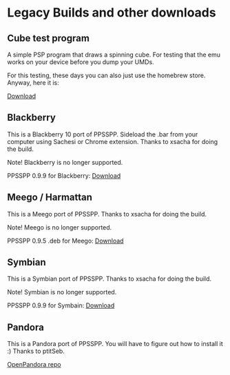 # Legacy Builds and other downloads

## Cube test program

A simple PSP program that draws a spinning cube. For testing that the emu works on your device before you dump your UMDs.

For this testing, these days you can also just use the homebrew store. Anyway, here it is:

[Download](files/cube.elf)

## Blackberry

This is a Blackberry 10 port of PPSSPP. Sideload the .bar from your computer using Sachesi or Chrome extension. Thanks to xsacha for doing the build.

Note! Blackberry is no longer supported.

PPSSPP 0.9.9 for Blackberry: [Download](https://ppsspp.org/files/0_9_9/PPSSPP-v0.9.9.bar)

## Meego / Harmattan

This is a Meego port of PPSSPP. Thanks to xsacha for doing the build.

Note! Meego is no longer supported.

PPSSPP 0.9.5 .deb for Meego: [Download](https://ppsspp.org/files/0_9_5/PPSSPP-v0.9.5.deb)

## Symbian

This is a Symbian port of PPSSPP. Thanks to xsacha for doing the build.

Note! Symbian is no longer supported.

PPSSPP 0.9.9 for Symbain: [Download](https://ppsspp.org/files/0_9_9/PPSSPP-v0.9.9.sis)

## Pandora

This is a Pandora port of PPSSPP. You will have to figure out how to install it :) Thanks to ptitSeb.

[OpenPandora repo](http://repo.openpandora.org/?page=detail&app=ppsspp_ptitseb)